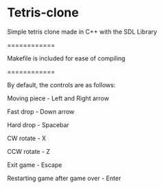 Tetris-clone
============

Simple tetris clone made in C++ with the SDL Library

============

Makefile is included for ease of compiling

============

By default, the controls are as follows:

Moving piece - Left and Right arrow

Fast drop - Down arrow

Hard drop - Spacebar

CW rotate - X

CCW rotate - Z

Exit game - Escape

Restarting game after game over - Enter
